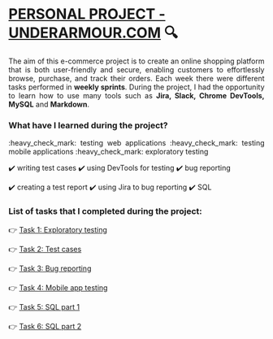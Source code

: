 
# [PERSONAL PROJECT - UNDERARMOUR.COM](https://www.underarmour.com/en-us/)  :mag:

<p align="justify">The aim of this e-commerce project is to create an online shopping platform that is both user-friendly and secure, enabling customers to effortlessly browse, purchase, and track their orders. Each week there were different tasks performed in <b>weekly sprints</b>. During the project, I had the opportunity to learn how to use many tools such as <b>Jira, Slack, Chrome DevTools, MySQL</b> and <b>Markdown</b>.</p>

### What have I learned during the project?

<p align="justify">:heavy_check_mark: testing web applications :heavy_check_mark: testing mobile applications :heavy_check_mark: exploratory testing

:heavy_check_mark: writing test cases :heavy_check_mark: using DevTools for testing :heavy_check_mark: bug reporting 

:heavy_check_mark: creating a test report :heavy_check_mark: using Jira to bug reporting :heavy_check_mark: SQL</p>

### List of tasks that I completed during the project:

👉 [Task 1: Exploratory testing](https://github.com/k-czekaj/challenge_portfolio_katarzyna/blob/main/Task1.md)

👉 [Task 2: Test cases](https://github.com/k-czekaj/challenge_portfolio_katarzyna/blob/main/Task2.md)

👉 [Task 3: Bug reporting](https://github.com/k-czekaj/challenge_portfolio_katarzyna/blob/main/Task3.md)

👉 [Task 4: Mobile app testing](https://github.com/k-czekaj/challenge_portfolio_katarzyna/blob/main/Task4.md)

👉 [Task 5: SQL part 1](https://github.com/k-czekaj/challenge_portfolio_katarzyna/blob/main/Task5.md)

👉 [Task 6: SQL part 2](https://github.com/k-czekaj/challenge_portfolio_katarzyna/blob/main/Task6.md)
